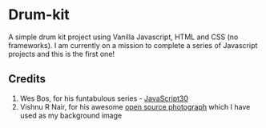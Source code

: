 # Drum-kit

A simple drum kit project using Vanilla Javascript, HTML and CSS (no frameworks). I am currently on a mission to complete a series of Javascript projects and this is the first one!

## Credits

1. Wes Bos, for his funtabulous series - [JavaScript30](https://javascript30.com/)
2. Vishnu R Nair, for his awesome [open source photograph](https://unsplash.com/photos/m1WZS5ye404) which I have used as my background image
